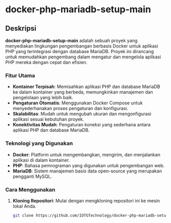 # docker-php-mariadb-setup-main

## Deskripsi

**docker-php-mariadb-setup-main** adalah sebuah proyek yang menyediakan lingkungan pengembangan berbasis Docker untuk aplikasi PHP yang terintegrasi dengan database MariaDB. Proyek ini dirancang untuk memudahkan pengembang dalam mengatur dan mengelola aplikasi PHP mereka dengan cepat dan efisien.

### Fitur Utama
- **Kontainer Terpisah**: Memisahkan aplikasi PHP dan database MariaDB ke dalam kontainer yang berbeda, memungkinkan manajemen dan pengelolaan yang lebih baik.
- **Pengaturan Otomatis**: Menggunakan Docker Compose untuk menyederhanakan proses pengaturan dan konfigurasi.
- **Skalabilitas**: Mudah untuk mengubah ukuran dan mengonfigurasi aplikasi sesuai kebutuhan proyek.
- **Konektivitas Mudah**: Pengaturan koneksi yang sederhana antara aplikasi PHP dan database MariaDB.

### Teknologi yang Digunakan
- **Docker**: Platform untuk mengembangkan, mengirim, dan menjalankan aplikasi di dalam kontainer.
- **PHP**: Bahasa pemrograman yang digunakan untuk pengembangan web.
- **MariaDB**: Sistem manajemen basis data open-source yang merupakan pengganti MySQL.

### Cara Menggunakan
1. **Kloning Repositori**: Mulai dengan mengkloning repositori ini ke mesin lokal Anda.
   ```bash
   git clone https://github.com/IOTGTechnology/docker-php-mariadb-setup-main.git
